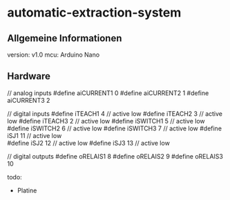 # automatic-extraction-system

## Allgemeine Informationen

version: v1.0
mcu: Arduino Nano


## Hardware

// analog inputs
#define aiCURRENT1   0
#define aiCURRENT2   1
#define aiCURRENT3   2


// digital inputs
#define iTEACH1      4   // active low
#define iTEACH2      3   // active low
#define iTEACH3      2   // active low
#define iSWITCH1     5   // active low
#define iSWITCH2     6   // active low
#define iSWITCH3     7   // active low
#define iSJ1         11  // active low  
#define iSJ2         12  // active low
#define iSJ3         13  // active low

// digital outputs
#define oRELAIS1     8
#define oRELAIS2     9
#define oRELAIS3     10



todo:
- Platine 
